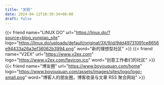 ```yaml
---
title: "友链"
date: 2024-04-12T10:39:34+08:00
draft: false
---
```



<div class="flink" id="article-container">
<div class="friend-list-div" >

{{< friend name="LINUX DO" url="https://linux.do/?source=blog_yunpiao_site" logo="https://linux.do/uploads/default/original/3X/9/d/9dd49731091ce8656e94433a26a3ef36062b3994.png" word="新的理想型社区" >}}
{{< friend name="V2EX" url="https://www.v2ex.com" logo="https://www.v2ex.com/favicon.ico" word="创意工作者们的社区" >}}
{{< friend name="博友圈" url="https://www.boyouquan.com/home" logo="https://www.boyouquan.com/assets/images/sites/logo/logo-small.png" word="博客人的朋友圈，博客收录与文章 RSS 聚合网站" >}}

</div>
</div>
